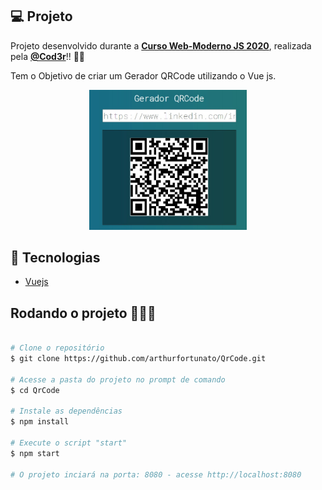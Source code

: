 ## 💻 Projeto

Projeto desenvolvido durante a **[Curso Web-Moderno JS 2020](https://www.cod3r.com.br/courses/web-moderno)**, realizada pela **[@Cod3r](https://www.cod3r.com.br/)**!! :rocket::rocket:

<p>Tem o Objetivo de criar um Gerador QRCode utilizando o Vue js.</p>

<p align="center">
  <img alt="QRCode" src=".github/QrCode.jpeg" width="50%">
</p>


## 🚀 Tecnologias

- [Vuejs](https://vuejs.org/) 

## Rodando o projeto 🚴🏻‍♂️

```bash

# Clone o repositório
$ git clone https://github.com/arthurfortunato/QrCode.git

# Acesse a pasta do projeto no prompt de comando
$ cd QrCode

# Instale as dependências
$ npm install

# Execute o script "start"
$ npm start

# O projeto inciará na porta: 8080 - acesse http://localhost:8080 
```
